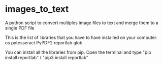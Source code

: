 # images_to_text
A python script to convert multiples image files to text and merge them to a single PDF file

This is the list of libraries that you have to have installed on your computer:
os
pytesseract
PyPDF2
reportlab
glob

You can install all the libraries from pip. Open the terminal and type "pip install reportlab" / "pip3 install reportlab"
